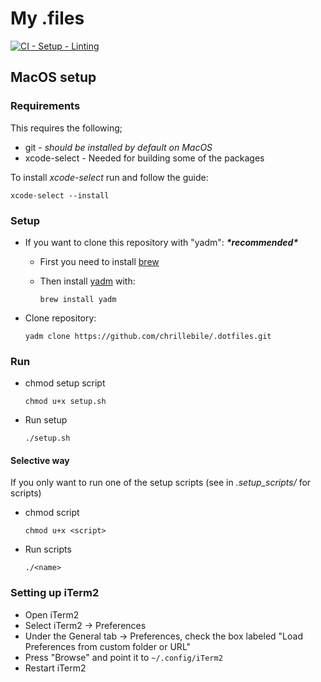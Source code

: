 # My .files

[![CI - Setup - Linting](https://github.com/chrillebile/.dotfiles/actions/workflows/setup.yml/badge.svg?branch=main)](https://github.com/chrillebile/.dotfiles/actions/workflows/setup.yml)

## MacOS setup
### Requirements
This requires the following;
* git - *should be installed by default on MacOS*
* xcode-select - Needed for building some of the packages

To install *xcode-select* run and follow the guide:

`xcode-select --install`


### Setup

- If you want to clone this repository with "yadm": ***\*recommended\****

  - First you need to install [brew](https://brew.sh) 
  - Then install [yadm](https://yadm.io) with: 
    
    `brew install yadm`

- Clone repository:

  `yadm clone https://github.com/chrillebile/.dotfiles.git`

### Run

- chmod setup script

  `chmod u+x setup.sh`

- Run setup

  `./setup.sh`


#### Selective way

If you only want to run one of the setup scripts (see in *.setup_scripts/* for scripts)

- chmod script

  `chmod u+x <script>`

- Run scripts

  `./<name>`

### Setting up iTerm2

- Open iTerm2
- Select iTerm2 -> Preferences
- Under the General tab -> Preferences, check the box labeled "Load Preferences from custom folder or URL"
- Press "Browse" and point it to `~/.config/iTerm2`
- Restart iTerm2

